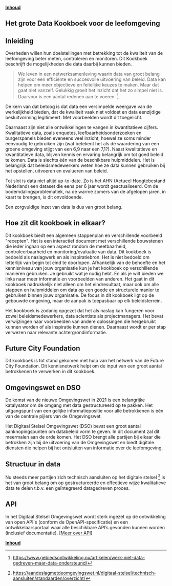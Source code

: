 **[Inhoud](ToC.md)**

## Het grote Data Kookboek voor de leefomgeving

## Inleiding

Overheden willen hun doelstellingen met betrekking tot de kwaliteit van de leefomgeving beter meten, controleren en monitoren. Dit Kookboek beschrijft de mogelijkheden die data daarbij kunnen bieden. 

> We leven in een netwerksamenleving waarin data van groot belang zijn voor een efficiënte en succesvolle uitvoering van beleid. Data kan helpen om meer objectieve en feitelijke keuzes te maken. Maar dat gaat niet vanzelf. Gelukkig groeit het inzicht dat het zo simpel niet is. Daarvoor is een aantal redenen aan te voeren. [^1]

De kern van dat betoog is dat data een versimpelde weergave van de werkelijkheid bieden, dat de kwaliteit vaak niet voldoet en data eenzijdige besluitvorming legitimeert. Met voorbeelden wordt dit toegelicht.

Daarnaast zijn niet alle ontwikkelingen te vangen in kwantitatieve cijfers. Kwalitatieve data, zoals enquetes, leefbaarheidsonderzoeken en burgerspanels bieden eveneens veel inzicht, hoewel ze soms minder eenvoudig te gebruiken zijn (wat betekent het als de waardering van een groene omgeving stijgt van een 6,9 naar een 7,1?). Naast kwalitatieve en kwantitatieve data, blijven kennis en ervaring belangrijk om tot goed beleid te komen. Data is slechts één van de beschikbare hulpmiddelen. 
Het is belangrijk dat beleidsmedewerkers weten hoe ze data kunnen gebruiken bij het opstellen, uitvoeren en evalueren van beleid.

Tot slot is data niet altijd up-to-date. Zo is het AHN (Actueel Hoogtebestand Nederland) een dataset die eens per 6 jaar wordt geactualiseerd. Om de bodemdalingsproblematiek, na de warme zomers van de afgelopen jaren, in kaart te brengen, is dit onvoldoende.

Een zorgvuldige inzet van data is dus van groot belang.

## Hoe zit dit kookboek in elkaar?

Dit kookboek biedt een algemeen stappenplan en verschillende voorbeeld "recepten". Het is een interactief document met verschillende bouwstenen die ieder ingaan op een aspect rondom de meetbaarheid, controleerbaarheid en monitoring/evaluatie van data.
Dit kookboek is bedoeld als naslagwerk en als inspiratiebron. Het is niet bedoeld om letterlijk van begin tot eind te doorlopen. Afhankelijk van de behoefte en het kennisniveau van jouw organisatie kun je het kookboek op verschillende manieren gebruiken. Je gebruikt wat je nodig hebt. En als je wilt bieden we links naar meer informatie en voorbeelden van anderen. Het gaat in dit kookboek nadrukkelijk niet alleen om het eindresultaat, maar ook om alle stappen en hulpmiddelen om data op een goede en structurele manier te gebruiken binnen jouw organisatie. De focus in dit kookboek ligt op de gebouwde omgeving, maar de aanpak is toepasbaar op elk beleidsterrein. 

Het kookboek is zodanig opgezet dat het als naslag kan fungeren voor zowel beleidsmedewerkers, data scientists als projectmanagers. Het bevat verwijzingen naar voorbeelden van andere oplossingen die hergebruikt kunnen worden of als inspiratie kunnen dienen. Daarnaast wordt er per stap verwezen naar relevante achtergrondinformatie. 

## Future City Foundation
Dit kookboek is tot stand gekomen met hulp van het netwerk van de Future City Foundation. Dit kennisnetwerk helpt om de input van een groot aantal betrokkenen te verwerken in dit kookboek.

## Omgevingswet en DSO	
De komst van de nieuwe Omgevingswet in 2021 is een belangrijke katalysator om de omgang met data gestructureerd op te pakken. Het uitgangspunt van een gelijke informatiepositie voor alle betrokkenen is één van de centrale pijlers van de Omgevingswet. 
 
Het Digitaal Stelsel Omgevingswet (DSO) bevat een groot aantal aanknopingspunten om databeleid vorm te geven. In dit document zal dit meermalen aan de orde komen. Het DSO brengt alle partijen bij elkaar die betrokken zijn bij de uitvoering van de Omgevingswet en biedt digitale diensten die helpen bij het ontsluiten van informatie over de leefomgeving.

## Structuur in data
Nu steeds meer partijen zich technisch aansluiten op het digitale stelsel [^2]
is het van groot belang om op gestructureerde en effectieve wijze kwalitatieve data te delen t.b.v. een geïntegreerd datagedreven proces.

## API
In het Digitaal Stelsel Omgevingswet wordt sterk ingezet op de ontwikkeling van open API´s (conform de OpenAPI-specificatie) en een ontwikkelaarsportaal waar alle beschikbare API’s gevonden kunnen worden (inclusief documentatie). [[Meer over API]](metamorphoses_data_ontsluiting.md#api)

[^1]: https://www.gebiedsontwikkeling.nu/artikelen/werk-niet-data-gedreven-maar-data-ondersteund/
[^2]: https://aandeslagmetdeomgevingswet.nl/digitaal-stelsel/technisch-aansluiten/standaarden/overzicht/

**[Inhoud](ToC.md)**
